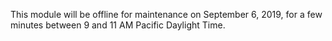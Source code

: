 This module will be offline for maintenance on September 6, 2019, for a few minutes between 9 and 11 AM Pacific Daylight Time.